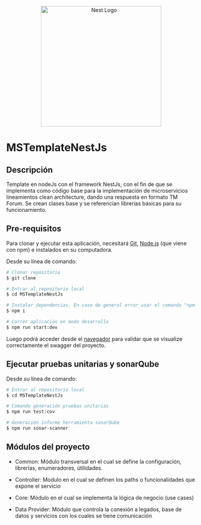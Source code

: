 <p align="center">
  <a href="http://nestjs.com/" target="blank"><img src="https://nestjs.com/img/logo_text.svg" width="320" alt="Nest Logo" /></a>
</p>

# **MSTemplateNestJs**

## **Descripción**
Template en nodeJs con el framework NestJs, con el fin de que se implementa como código base para la implementación de microservicios lineamientos clean architecture, dando una respuesta en formato TM Forum. Se crean clases base y se referencian librerías básicas para su funcionamiento.

## **Pre-requisitos**
Para clonar y ejecutar esta aplicación, necesitará [Git](https://git-scm.com), [Node.js](https://nodejs.org/en/download/) (que viene con npm) e instalados en su computadora. 


Desde su línea de comando:

```bash
# Clonar repositorio
$ git clone 

# Entrar al repositorio local
$ cd MSTemplateNestJs

# Instalar dependencias. En caso de general error usar el comando "npm i --force" o "npm i --legacy-peer-deps"
$ npm i
```

```bash
# Correr aplicación en modo desarrollo
$ npm run start:dev
```

Luego podrá acceder desde el [navegador](http://localhost:8080) para validar que se visualize correctamente el swagger del proyecto.

## **Ejecutar pruebas unitarias y sonarQube**

Desde su línea de comando:

```bash
# Entrar al repositorio local
$ cd MSTemplateNestJs

# Comando generación pruebas unitarias
$ npm run test:cov 

# Generación informe herramienta sonarQube
$ npm run sonar-scanner
```


## **Módulos del proyecto**

- Common:
  Módulo transversal en el cual se define la configuración, librerías, enumeradores, útilidades.

- Controller:
  Modulo en el cual se definen los paths o funcionalidades que expone el servicio

- Core:
  Módulo en el cual se implementa la lógica de negocio (use cases)

- Data Provider:
  Módulo que controla la conexión a legados, base de datos y servicios con los cuales se tiene comunicación


